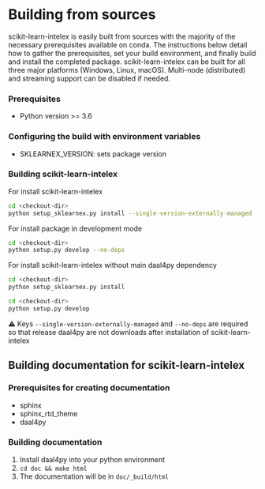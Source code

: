 # Building from sources
scikit-learn-intelex is easily built from sources with the majority of the necessary prerequisites available on conda. The instructions below detail how to gather the prerequisites, set your build environment, and finally build and install the completed package. scikit-learn-intelex can be built for all three major platforms (Windows, Linux, macOS). Multi-node (distributed) and streaming support can be disabled if needed.

### Prerequisites
* Python version >= 3.6

### Configuring the build with environment variables
* SKLEARNEX_VERSION: sets package version

### Building scikit-learn-intelex
For install scikit-learn-intelex

```bash
cd <checkout-dir>
python setup_sklearnex.py install --single-version-externally-managed --record=record.txt
```

For install package in development mode

```bash
cd <checkout-dir>
python setup.py develop --no-deps
```

For install scikit-learn-intelex without main daal4py dependency

```bash
cd <checkout-dir>
python setup_sklearnex.py install
```
```bash
cd <checkout-dir>
python setup.py develop
```

⚠️ Keys `--single-version-externally-managed` and `--no-deps` are required so that release daal4py are not downloads after installation of scikit-learn-intelex

## Building documentation for scikit-learn-intelex
### Prerequisites for creating documentation
* sphinx
* sphinx_rtd_theme
* daal4py

### Building documentation
1. Install daal4py into your python environment
2. ```cd doc && make html```
3. The documentation will be in ```doc/_build/html```
